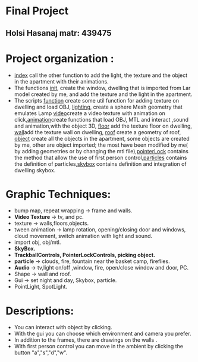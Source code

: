 Final Project
================
Holsi Hasanaj matr: 439475
-----------------------

Project organization :
==================

* [index](index.html) call the other function to add the light, the texture and the object in the apartment with their animations.
* The functions [init](assets/scripts/init.js), create the window, dwelling that is imported from Lar model created by me, and add the texture and the light in the apartment.
* The scripts [function](assets/scripts/function.js) create some util function for adding texture on dwelling and load OBJ, [lighting](assets/scripts/lighting.js), create a sphere Mesh geometry that emulates Lamp [video](assets/scripts/video.js)create a video texture with animation on click,[animation](assets/scripts/animation.js)create functions that load OBJ, MTL and interact ,sound and animation,with the object 3D, [floor](assets/scripts/floor.js) add the texture floor on dwelling, [wall](assets/scripts/wall.js)add the texture wall on dwelling, [roof](assets/scripts/roof.js) create a geometry of roof, [object](assets/scripts/object.js) create all the objects in the apartment, some objects  are created by me, other are object imported; the most have been modified by me( by adding geometries or by changing the mtl file),[pointerLock](assets/scripts/pointerLock.js) contains the method that allow the use of first person control,[particles](assets/scripts/particles.js) contains the definition of particles,[skybox](assets/scripts/skybox.js) contains definition and integration of dwelling skybox.

Graphic Techniques:
==================
* bump map, repeat wrapping -> frame and walls.
* **Video Texture** -> tv, and pc.
* texture -> walls,floors,objects.
* tween animation -> lamp rotation, opening/closing door and windows, cloud movement, switch animation with light and sound.
* import obj, obj/mtl.
* **SkyBox.**
* **TrackballControls, PointerLockControls, picking object.**
* **particle** -> clouds, fire, fountain near the basket camp, fireflies.
* **Audio** -> tv,light on/off ,window, fire, open/close window and door, PC.
* Shape -> wall and roof.
* Gui ->  set night and day, Skybox, particle.
* PointLight, SpotLight.

Descriptions:
==================
* You can interact with object by clicking.
* With the gui you can choose which environment and camera you prefer.
* In addition to the frames, there are drawings on the walls .
* With first person control you can move in the ambient by clicking the button "a","s","d","w".